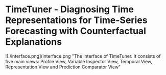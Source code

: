 # TimeTuner - Diagnosing Time Representations for Time-Series Forecasting with Counterfactual Explanations

![./interface.png](interface.png "The interface of TimeTuner. It consists of five main views: Profile View, Variable Inspector View, Temporal View, Representation View and Prediction Comparator View"
